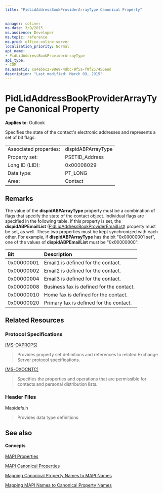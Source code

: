 ```yaml
---
title: "PidLidAddressBookProviderArrayType Canonical Property"
 
 
manager: soliver
ms.date: 3/9/2015
ms.audience: Developer
ms.topic: reference
ms.prod: office-online-server
localization_priority: Normal
api_name:
- PidLidAddressBookProviderArrayType
api_type:
- COM
ms.assetid: ca4eb6c2-98e9-4dbc-9f5a-f0f257456ead
description: "Last modified: March 09, 2015"
---
```


# PidLidAddressBookProviderArrayType Canonical Property

  
  
**Applies to**: Outlook 
  
Specifies the state of the contact's electronic addresses and represents a set of bit flags.
  
|||
|:-----|:-----|
|Associated properties:  <br/> |dispidABPArrayType  <br/> |
|Property set:  <br/> |PSETID_Address  <br/> |
|Long ID (LID):  <br/> |0x00008029  <br/> |
|Data type:  <br/> |PT_LONG  <br/> |
|Area:  <br/> |Contact  <br/> |
   
## Remarks

The value of the **dispidABPArrayType** property must be a combination of flags that specify the state of the contact object. Individual flags are specified in the following table. If this property is set, the **dispidABPEmailList** ([PidLidAddressBookProviderEmailList](pidlidaddressbookprovideremaillist-canonical-property.md)) property must be set, as well. These two properties must be kept synchronized with each other. For example, if **dispidABPArrayType** has the bit "0x00000001 set", one of the values of **dispidABPEmailList** must be "0x00000000". 
  
|**Bit**|**Description**|
|:-----|:-----|
|0x00000001  <br/> |Email1 is defined for the contact.  <br/> |
|0x00000002  <br/> |Email2 is defined for the contact.  <br/> |
|0x00000004  <br/> |Email3 is defined for the contact.  <br/> |
|0x00000008  <br/> |Business fax is defined for the contact.  <br/> |
|0x00000010  <br/> |Home fax is defined for the contact.  <br/> |
|0x00000020  <br/> |Primary fax is defined for the contact.  <br/> |
   
## Related Resources

### Protocol Specifications

[[MS-OXPROPS]](http://msdn.microsoft.com/library/f6ab1613-aefe-447d-a49c-18217230b148%28Office.15%29.aspx)
  
> Provides property set definitions and references to related Exchange Server protocol specifications.
    
[[MS-OXOCNTC]](http://msdn.microsoft.com/library/9b636532-9150-4836-9635-9c9b756c9ccf%28Office.15%29.aspx)
  
> Specifies the properties and operations that are permissible for contacts and personal distribution lists.
    
### Header Files

Mapidefs.h
  
> Provides data type definitions.
    
## See also

#### Concepts

[MAPI Properties](mapi-properties.md)
  
[MAPI Canonical Properties](mapi-canonical-properties.md)
  
[Mapping Canonical Property Names to MAPI Names](mapping-canonical-property-names-to-mapi-names.md)
  
[Mapping MAPI Names to Canonical Property Names](mapping-mapi-names-to-canonical-property-names.md)


